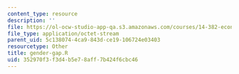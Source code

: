 ```yaml
---
content_type: resource
description: ''
file: https://ol-ocw-studio-app-qa.s3.amazonaws.com/courses/14-382-econometrics-spring-2017/352970f3f3d4b5e78aff7b424f6cbc46_gender-gap.R
file_type: application/octet-stream
parent_uid: 5c138074-4ca9-843d-ce19-106724e03403
resourcetype: Other
title: gender-gap.R
uid: 352970f3-f3d4-b5e7-8aff-7b424f6cbc46
---
```

